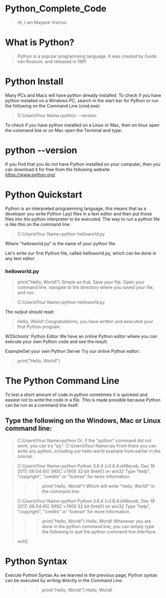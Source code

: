# Python_Complete_Code
> Hi, I am Mayank Vishnoi
# What is Python?
> Python is a popular programming language. It was created by Guido van Rossum, and released in 1991

# Python Install
Many PCs and Macs will have python already installed.
To check if you have python installed on a Windows PC, search in the start bar for Python or run the following on the Command Line (cmd.exe):
> C:\Users\Your Name>python --version

To check if you have python installed on a Linux or Mac, then on linux open the command line or on Mac open the Terminal and type:

# python --version
If you find that you do not have Python installed on your computer, then you can download it for free from the following website: https://www.python.org/

# Python Quickstart
Python is an interpreted programming language, this means that as a developer you write Python (.py) files in a text editor and then put those files into the python interpreter to be executed.
The way to run a python file is like this on the command line:

> C:\Users\Your Name>python helloworld.py

Where "helloworld.py" is the name of your python file.

Let's write our first Python file, called helloworld.py, which can be done in any text editor.

### helloworld.py
> print("Hello, World!")
Simple as that. Save your file. Open your command line, navigate to the directory where you saved your file, and run:

> C:\Users\Your Name>python helloworld.py

The output should read:

> Hello, World!
Congratulations, you have written and executed your first Python program.

W3Schools' Python Editor
We have an online Python editor where you can execute your own Python code and see the result:

ExampleGet your own Python Server
Try our online Python editor:

> print("Hello, World!")

# The Python Command Line
To test a short amount of code in python sometimes it is quickest and easiest not to write the code in a file. This is made possible because Python can be run as a command line itself.

## Type the following on the Windows, Mac or Linux command line:

> C:\Users\Your Name>python
Or, if the "python" command did not work, you can try "py":
> C:\Users\Your Name>py
From there you can write any python, including our hello world example from earlier in the tutorial:

> C:\Users\Your Name>python
Python 3.6.4 (v3.6.4:d48eceb, Dec 19 2017, 06:04:45) [MSC v.1900 32 bit (Intel)] on win32
Type "help", "copyright", "credits" or "license" for more information.
>>> print("Hello, World!")
Which will write "Hello, World!" in the command line:

> C:\Users\Your Name>python
Python 3.6.4 (v3.6.4:d48eceb, Dec 19 2017, 06:04:45) [MSC v.1900 32 bit (Intel)] on win32
Type "help", "copyright", "credits" or "license" for more information.
>>> print("Hello, World!")
>> Hello, World!
Whenever you are done in the python command line, you can simply type the following to quit the python command line interface:

> exit()

# Python Syntax
Execute Python Syntax
As we learned in the previous page, Python syntax can be executed by writing directly in the Command Line:

>>> print("Hello, World!")
> Hello, World!
